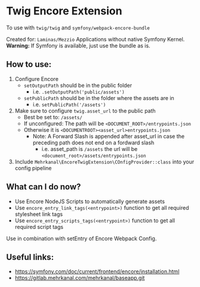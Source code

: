 # Twig Encore Extension
To use with `twig/twig` and `symfony/webpack-encore-bundle` 

Created for: `Laminas/Mezzio` Applications without native Symfony Kernel.  
**Warning:** If Symfony is available, just use the bundle as is.

## How to use:
1. Configure Encore
    * `setOutputPath` should be in the public folder
        * i.e. `.setOutputPath('public/assets')`
    * `setPublicPath` should be in the folder where the assets are in
        * i.e. `setPublicPath('/assets')`
1. Make sure to configure `twig.asset_url` to the public path
    * Best be set to: ``/assets/``
    * If unconfigured: The path will be `<DOCUMENT_ROOT>/entrypoints.json`
    * Otherwise it is `<DOCUMENTROOT><asset_url>entrypoints.json` 
        * Note: A Forward Slash is appended after asset_url in case the preceding path does not end on a fordward slash
            * i.e. asset_path is `/assets` the url will be `<document_root>/assets/entrypoints.json`
1. Include `Mehrkanal\EncoreTwigExtension\COnfigProvider::class` into your config pipeline

## What can I do now?
* Use Encore NodeJS Scripts to automatically generate assets
* Use ``encore_entry_link_tags(<entrypoint>)`` function to get all required stylesheet link tags
* Use ``encore_entry_scripts_tags(<entrypoint>)`` function to get all required script tags

 Use in combination with setEntry of Encore Webpack Config.
 
 ## Useful links:
 * https://symfony.com/doc/current/frontend/encore/installation.html
 * https://gitlab.mehrkanal.com/mehrkanal/baseapp.git

